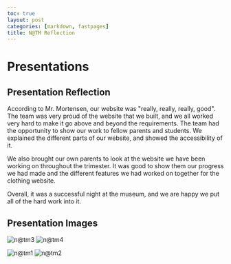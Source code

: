 ```yaml
---
toc: true
layout: post
categories: [markdown, fastpages]
title: N@TM Reflection
---
```


# Presentations

## Presentation Reflection

According to Mr. Mortensen, our website was "really, really, really, good". The team was very proud of the website that we built, and we all worked very hard to make it go above and beyond the requirements. The team had the opportunity  to show our work to fellow parents and students. We explained the different parts of our website, and showed the accessibility of it. 

We also brought our own parents to look at the website we have been working on throughout the trimester. It was good to show them our progress we had made and the different features we had worked on together for the clothing website.

Overall, it was a successful night at the museum, and we are happy we put all of the hard work into it.


## Presentation Images

![n@tm3](https://user-images.githubusercontent.com/89224064/200023325-875ab4f8-7e71-4ba3-bce5-3fd121e1e272.jpg)
![n@tm4](https://user-images.githubusercontent.com/89224064/200023326-96ec824d-f317-4ec9-921b-9df952a6cea5.jpg)

![n@tm1](https://user-images.githubusercontent.com/89224064/200023313-4a1ae555-10ba-4a09-bb8b-068636e500e0.jpg)
![n@tm2](https://user-images.githubusercontent.com/89224064/200023317-8f93f6d3-37cb-45a8-9187-e23384d595cd.jpg)
